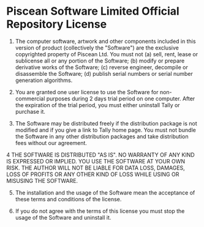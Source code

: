 
# Piscean Software Limited Official Repository License

1. The computer  software,   artwork and other components included in this 
   version   of  product (collectively the "Software") are   the exclusive 
   copyrighted property of Piscean Ltd. You must not (a) sell, rent, lease 
   or sublicense all or any portion of the Software; (b) modify or prepare 
   derivative  works of the  Software; (c)  reverse engineer, decompile or 
   disassemble  the  Software; (d) publish serial numbers or serial number 
   generation  algorithms.

2. You are granted one user license to use the Software for non-commercial 
   purposes   during   2 days   trial   period on  one computer. After the 
   expiration of the trial period,   you must  either   uninstall Tally or 
   purchase it.

3. The   Software may be distributed freely if the distribution package is 
   not modified   and if you give a  link to Tally home page. You must not 
   bundle  the   Software in any   other  distribution   packages and take 
   distribution fees without our agreement.

4  THE SOFTWARE   IS    DISTRIBUTED   "AS IS".  NO WARRANTY OF ANY KIND IS 
   EXPRESSED OR IMPLIED. YOU USE THE SOFTWARE AT YOUR OWN RISK. THE AUTHOR 
   WILL NOT BE LIABLE FOR DATA LOSS, DAMAGES, LOSS OF PROFITS OR ANY OTHER
   KIND OF LOSS WHILE USING OR MISUSING THE SOFTWARE.

5. The installation and the usage of the   Software mean the acceptance of 
   these terms and conditions of the license.

6. If you do not agree with the  terms of this   license you must stop the 
   usage of the Software and uninstall it.
